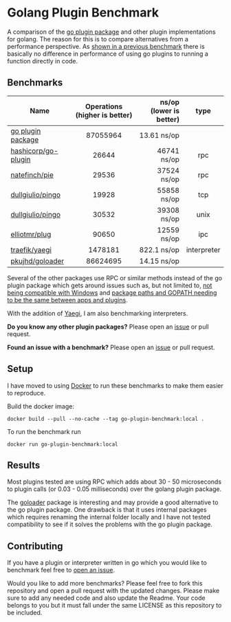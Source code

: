# Golang Plugin Benchmark

A comparison of the [go plugin package](https://golang.org/pkg/plugin/) and other plugin implementations for golang. The reason for this is to compare alternatives from a performance perspective. As [shown in a previous benchmark](https://github.com/uberswe/goplugins) there is basically no difference in performance of using go plugins to running a function directly in code.

## Benchmarks

| Name                       | Operations (higher is better) | ns/op (lower is better) | type |
|----------------------------|:-----------------------------:|------------------------:|:----:|
| [go plugin package](https://golang.org/pkg/plugin/)     |           87055964            |             13.61 ns/op |
| [hashicorp/go-plugin](https://github.com/hashicorp/go-plugin)    |             26644             |             46741 ns/op | rpc  |
| [natefinch/pie](https://github.com/natefinch/pie)           |             29536             |             37524 ns/op | rpc  |
| [dullgiulio/pingo](https://github.com/dullgiulio/pingo) |             19928             |             55858 ns/op | tcp  |
| [dullgiulio/pingo](https://github.com/dullgiulio/pingo) |             30532             |             39308 ns/op | unix |
| [elliotmr/plug](https://github.com/elliotmr/plug)          |             90650             |             12559 ns/op | ipc |
| [traefik/yaegi](https://github.com/traefik/yaegi)           |            1478181            |             822.1 ns/op | interpreter |
| [pkujhd/goloader](https://github.com/pkujhd/goloader)         |           86624695            |             14.15 ns/op |
 
Several of the other packages use RPC or similar methods instead of the go plugin package which gets around issues such as, but not limited to, [not being compatible with Windows](https://github.com/golang/go/issues/19282) and [package paths and GOPATH needing to be the same between apps and plugins](https://github.com/golang/go/issues/20481).

With the addition of [Yaegi](https://github.com/traefik/yaegi), I am also benchmarking interpreters. 

**Do you know any other plugin packages?** Please open an [issue](https://github.com/uberswe/go-plugin-benchmark/issues/new) or pull request.

**Found an issue with a benchmark?** Please open an [issue](https://github.com/uberswe/go-plugin-benchmark/issues/new) or pull request.

## Setup

I have moved to using [Docker](https://www.docker.com/) to run these benchmarks to make them easier to reproduce.

Build the docker image:

```
docker build --pull --no-cache --tag go-plugin-benchmark:local .
```

To run the benchmark run

```
docker run go-plugin-benchmark:local
```

## Results

Most plugins tested are using RPC which adds about 30 - 50 microseconds to plugin calls (or 0.03 - 0.05 milliseconds) over the golang plugin package.

The [goloader](https://github.com/pkujhd/goloader) package is interesting and may provide a good alternative to the go plugin package. One drawback is that it uses internal packages which requires renaming the internal folder locally and I have not tested compatibility to see if it solves the problems with the go plugin package.

## Contributing

If you have a plugin or interpreter written in go which you would like to benchmark feel free to [open an issue](https://github.com/uberswe/go-plugin-benchmark/issues/new).

Would you like to add more benchmarks? Please feel free to fork this repository and open a pull request with the updated changes. Please make sure to add any needed code and also update the Readme. Your code belongs to you but it must fall under the same LICENSE as this repository to be included.